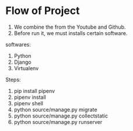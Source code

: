 # Flow of Project

1. We combine the from the Youtube and Github.
2. Before run it, we must installs certain software.

softwares:
1. Python
2. Django
3. Virtualenv

Steps:
1. pip install pipenv
2. pipenv install
3. pipenv shell
4. python source/manage.py migrate
5. python source/manage.py collectstatic
6. python source/manage.py runserver
